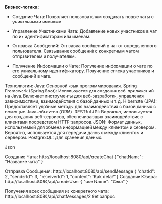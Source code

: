 **Бизнес-логика:**

* Создание Чата:
Позволяет пользователям создавать новые чаты с уникальными именами.

* Управление Участниками Чата:
Добавление новых участников в чат по их идентификаторам или именам.

* Отправка Сообщений:
Отправка сообщений в чат от определенного пользователя.
Связывание сообщений с конкретным чатом, отправителем и получателем.

* Получение Информации о Чате:
Получение информации о чате по его уникальному идентификатору.
Получение списка участников и сообщений в чате.


Технолиогии:
Java: Основной язык программирования.
Spring Framework (Spring Boot): Используется для создания веб-приложений на Java. Включает инструменты для веб-разработки, управления зависимостями, взаимодействия с базой данных и т. д.
Hibernate (JPA): Предоставляет удобные методы для взаимодействия с базой данных с помощью Java-объектов (ORM).
RESTful API: Вероятно, используется для создания веб-сервисов, обеспечивающих взаимодействие с клиентами посредством HTTP-запросов.
JSON: Формат данных, используемый для обмена информацией между клиентом и сервером. Вероятно, используется для передачи данных между клиентом и сервером.
PostgreSQL: Для хранения данных.



Json 

Создание Чата:
http://localhost:8080/api/createChat
{
  "chatName": "Название чата"
}

Отправка Сообщения:
http://localhost:8080/api/sendMessage
{
    "chatId": 2,
    "senderId": 3,
    "receiverId": 1,
		"content": "Kak dela?"
}
Создание Юзера:
http://localhost:8080/api/createUser
{
    "userName": "Сека"
}

Получения всех сообщения из конкретного чата:
http://localhost:8080/api/chatMessages/2
Get запрос
